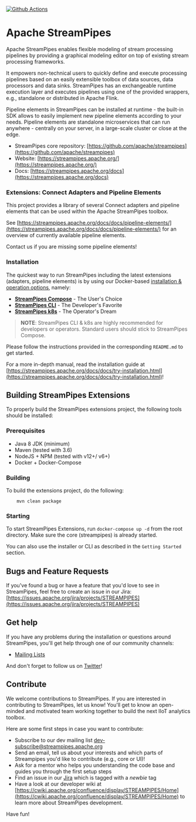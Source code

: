 <!--
  ~ Licensed to the Apache Software Foundation (ASF) under one or more
  ~ contributor license agreements.  See the NOTICE file distributed with
  ~ this work for additional information regarding copyright ownership.
  ~ The ASF licenses this file to You under the Apache License, Version 2.0
  ~ (the "License"); you may not use this file except in compliance with
  ~ the License.  You may obtain a copy of the License at
  ~
  ~    http://www.apache.org/licenses/LICENSE-2.0
  ~
  ~ Unless required by applicable law or agreed to in writing, software
  ~ distributed under the License is distributed on an "AS IS" BASIS,
  ~ WITHOUT WARRANTIES OR CONDITIONS OF ANY KIND, either express or implied.
  ~ See the License for the specific language governing permissions and
  ~ limitations under the License.
  ~
  -->
[![Github Actions](https://img.shields.io/github/workflow/status/apache/streampipes-extensions/Build%20and%20Deploy%20Extensions)](https://github.com/apache/streampipes-extensions/actions/)
# Apache StreamPipes

Apache StreamPipes enables flexible modeling of stream processing pipelines by providing a graphical 
modeling editor on top of existing stream processing frameworks.

It empowers non-technical users to quickly define and execute processing pipelines based on an easily extensible 
toolbox of data sources, data processors and data sinks. StreamPipes has an exchangeable runtime execution layer and 
executes pipelines using one of the provided wrappers, e.g., standalone or distributed in Apache Flink.

Pipeline elements in StreamPipes can be installed at runtime - the built-in SDK allows to easily implement new 
pipeline elements according to your needs. Pipeline elements are standalone microservices that can run anywhere - 
centrally on your server, in a large-scale cluster or close at the edge.

* StreamPipes core repository: [https://github.com/apache/streampipes](https://github.com/apache/streampipes)
* Website: [https://streampipes.apache.org/](https://streampipes.apache.org/)
* Docs: [https://streampipes.apache.org/docs](https://streampipes.apache.org/docs)

### Extensions: Connect Adapters and Pipeline Elements

This project provides a library of several Connect adapters and pipeline elements that can be used within the Apache StreamPipes toolbox.

See [https://streampipes.apache.org/docs/docs/pipeline-elements/](https://streampipes.apache.org/docs/docs/pipeline-elements/) 
for an overview of currently available pipeline elements.

Contact us if you are missing some pipeline elements!

### Installation

The quickest way to run StreamPipes including the latest extensions (adapters, pipeline elements) is by using our Docker-based [installation & operation options](https://www.github.com/apache/streampipes-installer), namely: 

* **[StreamPipes Compose](https://github.com/apache/streampipes-installer/compose)** - The User's Choice
* **[StreamPipes CLI](https://github.com/apache/streampipes-installer/cli)** - The Developer's Favorite
* **[StreamPipes k8s](https://github.com/apache/streampipes-installer/k8s)** - The Operator's Dream

> **NOTE**: StreamPipes CLI & k8s are highly recommended for developers or operators. Standard users should stick to StreamPipes Compose.

Please follow the instructions provided in the corresponding `README.md` to get started.

For a more in-depth manual, read the installation guide at [https://streampipes.apache.org/docs/docs/try-installation.html](https://streampipes.apache.org/docs/docs/try-installation.html)!

## Building StreamPipes Extensions
To properly build the StreamPipes extensions project, the following tools should be installed:

### Prerequisites
* Java 8 JDK (minimum)
* Maven (tested with 3.6)
* NodeJS + NPM (tested with v12+/ v6+)
* Docker + Docker-Compose

### Building

To build the extensions project, do the following:

```
    mvn clean package
```

### Starting

To start StreamPipes Extensions, run ``docker-compose up -d`` from the root directory. Make sure the core (streampipes) is already started.

You can also use the installer or CLI as described in the ``Getting Started`` section.


## Bugs and Feature Requests

If you've found a bug or have a feature that you'd love to see in StreamPipes, feel free to create an issue in our Jira:
[https://issues.apache.org/jira/projects/STREAMPIPES](https://issues.apache.org/jira/projects/STREAMPIPES)

## Get help

If you have any problems during the installation or questions around StreamPipes, you'll get help through one of our 
community channels:

- [Mailing Lists](https://streampipes.apache.org/mailinglists.html)

And don't forget to follow us on [Twitter](https://twitter.com/streampipes)!

## Contribute

We welcome contributions to StreamPipes. If you are interested in contributing to StreamPipes, let us know! You'll
 get to know an open-minded and motivated team working together to build the next IIoT analytics toolbox.

Here are some first steps in case you want to contribute:
* Subscribe to our dev mailing list [dev-subscribe@streampipes.apache.org](dev-subscribe@streampipes.apache.org)
* Send an email, tell us about your interests and which parts of Streampipes you'd like to contribute (e.g., core or UI)!
* Ask for a mentor who helps you understanding the code base and guides you through the first setup steps
* Find an issue in our [Jira](https://issues.apache.org/jira/projects/STREAMPIPES) which is tagged with a _newbie_ tag
* Have a look at our developer wiki at [https://cwiki.apache.org/confluence/display/STREAMPIPES/Home](https://cwiki.apache.org/confluence/display/STREAMPIPES/Home) to learn more about StreamPipes development.

Have fun!

